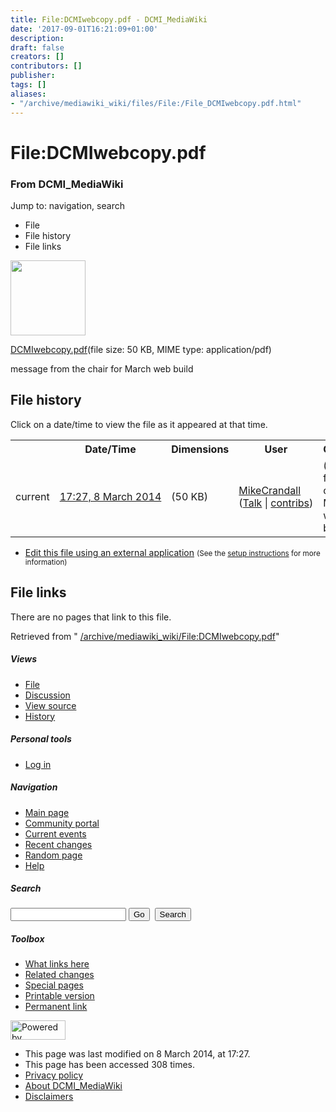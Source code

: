 ```yaml
---
title: File:DCMIwebcopy.pdf - DCMI_MediaWiki
date: '2017-09-01T16:21:09+01:00'
description: 
draft: false
creators: []
contributors: []
publisher: 
tags: []
aliases:
- "/archive/mediawiki_wiki/files/File:/File_DCMIwebcopy.pdf.html"
---
```


<a id="top"></a>
# File:DCMIwebcopy.pdf

### From DCMI\_MediaWiki

Jump to: navigation, search
<!-- start content -->
- File
- File history
- File links

 [<img alt="" src="/skins/common/images/icons/fileicon-pdf.png" width="120" height="120">](/archive/mediawiki_wiki/files/DCMIwebcopy.pdf)

[DCMIwebcopy.pdf](/archive/mediawiki_wiki/files/DCMIwebcopy.pdf "DCMIwebcopy.pdf")‎(file size: 50 KB, MIME type: application/pdf)

message from the chair for March web build

<!-- 
NewPP limit report
Preprocessor node count: 1/1000000
Post-expand include size: 0/2097152 bytes
Template argument size: 0/2097152 bytes
Expensive parser function count: 0/100
-->
## File history

Click on a date/time to view the file as it appeared at that time.

<table class="wikitable filehistory">
  <tr>
    <td></td>
    <th>Date/Time</th>
    <th>Dimensions</th>
    <th>User</th>
    <th>Comment</th>
  </tr>
  <tr>
    <td>current</td>
    <td class="filehistory-selected" style="white-space: nowrap;"><a href="/archive/mediawiki_wiki/files/DCMIwebcopy.pdf">17:27, 8 March 2014</a></td>
    <td> <span style="white-space: nowrap;">(50 KB)</span>
    </td>
    <td>
      <a href="/index.php?title=User:MikeCrandall&amp;action=edit&amp;redlink=1" class="new mw-userlink" title="User:MikeCrandall (page does not exist)">MikeCrandall</a> <span style="white-space: nowrap;"> <span class="mw-usertoollinks">(<a href="/index.php?title=User_talk:MikeCrandall&amp;action=edit&amp;redlink=1" class="new" title="User talk:MikeCrandall (page does not exist)">Talk</a> | <a href="/index.php/Special:Contributions/MikeCrandall" title="Special:Contributions/MikeCrandall">contribs</a>)</span></span>
    </td>
    <td> <span class="comment">(message from the chair for March web build)</span>
    </td>
  </tr>
</table>

  

- [Edit this file using an external application](/index.php?title=File:DCMIwebcopy.pdf&action=edit&externaledit=true&mode=file "File:DCMIwebcopy.pdf") <small>(See the <a href="http://www.mediawiki.org/wiki/Manual:External_editors" class="external text" rel="nofollow">setup instructions</a> for more information)</small>

## File links

There are no pages that link to this file.

Retrieved from " [/archive/mediawiki_wiki/File:DCMIwebcopy.pdf](/archive/mediawiki_wiki/files/File:/File:DCMIwebcopy.pdf.html)"

<!-- end content -->

##### Views

- [File](/archive/mediawiki_wiki/files/File:/File:DCMIwebcopy.pdf.html "View the file page [c]")
- [Discussion](/index.php?title=File_talk:DCMIwebcopy.pdf&action=edit&redlink=1 "Discussion about the content page [t]")
- [View source](/index.php?title=File:DCMIwebcopy.pdf&action=edit "This page is protected.
You can view its source [e]")
- [History](/index.php?title=File:DCMIwebcopy.pdf&action=history "Past revisions of this page [h]")

##### Personal tools

- [Log in](/index.php?title=Special:UserLogin&returnto=File:DCMIwebcopy.pdf "You are encouraged to log in; however, it is not mandatory [o]")

<script type="text/javascript"> if (window.isMSIE55) fixalpha(); </script>

##### Navigation

- [Main page](/index.php/Main_Page "Visit the main page [z]")
- [Community portal](/index.php/DCMI_MediaWiki:Community_portal "About the project, what you can do, where to find things")
- [Current events](/index.php/DCMI_MediaWiki:Current_events "Find background information on current events")
- [Recent changes](/index.php/Special:RecentChanges "The list of recent changes in the wiki [r]")
- [Random page](/index.php/Special:Random "Load a random page [x]")
- [Help](/index.php/Help:Contents "The place to find out")

##### <label for="searchInput">Search</label>

<form action="/index.php" id="searchform">
				<input type="hidden" name="title" value="Special:Search">
				<input id="searchInput" title="Search DCMI_MediaWiki" accesskey="f" type="search" name="search">
				<input type="submit" name="go" class="searchButton" id="searchGoButton" value="Go" title="Go to a page with this exact name if exists"> 
				<input type="submit" name="fulltext" class="searchButton" id="mw-searchButton" value="Search" title="Search the pages for this text">
			</form>

##### Toolbox

- [What links here](/index.php/Special:WhatLinksHere/File:DCMIwebcopy.pdf "List of all wiki pages that link here [j]")
- [Related changes](/index.php/Special:RecentChangesLinked/File:DCMIwebcopy.pdf "Recent changes in pages linked from this page [k]")
- [Special pages](/index.php/Special:SpecialPages "List of all special pages [q]")
- [Printable version](/index.php?title=File:DCMIwebcopy.pdf&printable=yes "Printable version of this page [p]")
- [Permanent link](/index.php?title=File:DCMIwebcopy.pdf&oldid=7129 "Permanent link to this revision of the page")

<!-- end of the left (by default at least) column -->

 [<img src="/skins/common/images/poweredby_mediawiki_88x31.png" height="31" width="88" alt="Powered by MediaWiki">](http://www.mediawiki.org/)

- This page was last modified on 8 March 2014, at 17:27.
- This page has been accessed 308 times.
- [Privacy policy](/index.php/DCMI_MediaWiki:Privacy_policy "DCMI MediaWiki:Privacy policy")
- [About DCMI\_MediaWiki](/index.php/DCMI_MediaWiki:About "DCMI MediaWiki:About")
- [Disclaimers](/index.php/DCMI_MediaWiki:General_disclaimer "DCMI MediaWiki:General disclaimer")

<script>if (window.runOnloadHook) runOnloadHook();</script><!-- Served in 0.459 secs. -->
